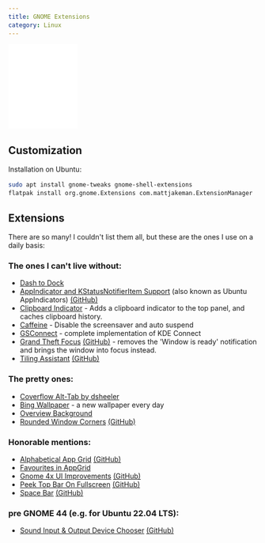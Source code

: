```yaml
---
title: GNOME Extensions
category: Linux
---
```


<img src="assets/Gnomelogo-white.svg" width="140">

## Customization

Installation on Ubuntu:
```bash
sudo apt install gnome-tweaks gnome-shell-extensions
flatpak install org.gnome.Extensions com.mattjakeman.ExtensionManager
```

## Extensions

There are so many! I couldn't list them all, but these are the ones I use on a daily basis:

### The ones I can't live without:

- [Dash to Dock](https://extensions.gnome.org/extension/307/dash-to-dock/)
- [AppIndicator and KStatusNotifierItem Support](https://extensions.gnome.org/extension/615/appindicator-support/) (also known as Ubuntu AppIndicators) [(GitHub)](https://github.com/ubuntu/gnome-shell-extension-appindicator)
- [Clipboard Indicator](https://extensions.gnome.org/extension/779/clipboard-indicator/) - Adds a clipboard indicator to the top panel, and caches clipboard history.
- [Caffeine](https://extensions.gnome.org/extension/517/caffeine/) - Disable the screensaver and auto suspend
- [GSConnect](https://extensions.gnome.org/extension/1319/gsconnect/) - complete implementation of KDE Connect
- [Grand Theft Focus](https://extensions.gnome.org/extension/5410/grand-theft-focus/) [(GitHub)](https://github.com/zalckos/GrandTheftFocus) - removes the 'Window is ready' notification and brings the window into focus instead.
- [Tiling Assistant](https://extensions.gnome.org/extension/3733/tiling-assistant/) [(GitHub)](https://github.com/Leleat/Tiling-Assistant)

### The pretty ones:

- [Coverflow Alt-Tab by dsheeler](https://extensions.gnome.org/extension/97/coverflow-alt-tab/)
- [Bing Wallpaper](https://extensions.gnome.org/extension/1262/bing-wallpaper-changer/) - a new wallpaper every day
- [Overview Background](https://extensions.gnome.org/extension/5856/overview-background/)
- [Rounded Window Corners](https://extensions.gnome.org/extension/5237/rounded-window-corners/) [(GitHub)](https://github.com/yilozt/rounded-window-corners)

### Honorable mentions:

- [Alphabetical App Grid](https://extensions.gnome.org/extension/4269/alphabetical-app-grid/) [(GitHub)](https://github.com/stuarthayhurst/alphabetical-grid-extension)
- [Favourites in AppGrid](https://extensions.gnome.org/extension/4485/favourites-in-appgrid/)
- [Gnome 4x UI Improvements](https://extensions.gnome.org/extension/4158/gnome-40-ui-improvements/) [(GitHub)](https://github.com/axxapy/gnome-ui-tune)
- [Peek Top Bar On Fullscreen](https://extensions.gnome.org/extension/6048/peek-top-bar-on-fullscreen/) [(GitHub)](https://github.com/marcinjahn/gnome-peek-top-bar-on-fullscreen-extension#readme)
- [Space Bar](https://extensions.gnome.org/extension/5090/space-bar/) [(GitHub)](https://github.com/christopher-l/space-bar)


### pre GNOME 44 (e.g. for Ubuntu 22.04 LTS):

- [Sound Input & Output Device Chooser](https://extensions.gnome.org/extension/906/sound-output-device-chooser/) [(GitHub)](https://github.com/kgshank/gse-sound-output-device-chooser)
